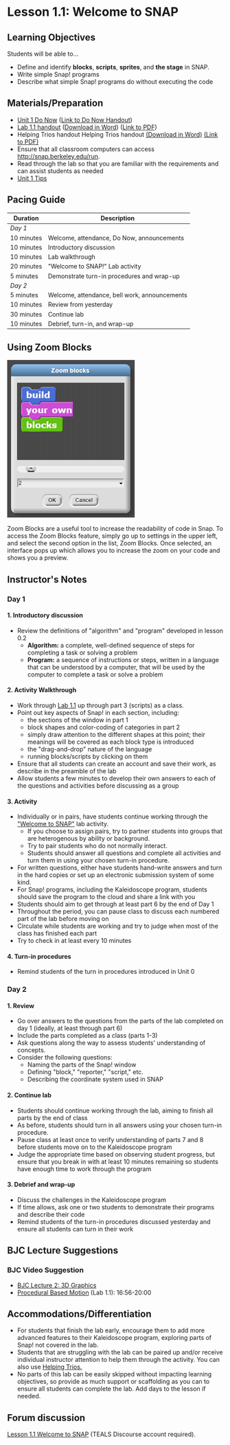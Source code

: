 <!-- rmarkdown v1 -->
# Lesson 1.1: Welcome to SNAP

## Learning Objectives

Students will be able to...

* Define and identify **blocks**, **scripts**, **sprites**, and **the stage** in SNAP.
* Write simple Snap! programs
* Describe what simple Snap! programs do without executing the code

## Materials/Preparation

* [Unit 1 Do Now](do_now_11.md) ([Link to Do Now Handout](https://github.com/TEALSK12/introduction-to-computer-science/raw/master/Unit%201%20PDF/Do_Now_11_Coordinate_Review.pdf))
* [Lab 1.1 handout](lab_11.md) ([Download in Word](https://github.com/TEALSK12/introduction-to-computer-science/raw/master/Unit%201%20Word/Lab%201.1%20Welcome%20To%20SNAP.docx)) ([Link to PDF](https://github.com/TEALSK12/introduction-to-computer-science/raw/master/Unit%201%20PDF/Lab%201.1%20Welcome%20To%20SNAP.pdf))
* Helping Trios handout Helping Trios handout [(Download in Word)](https://github.com/TEALSK12/introduction-to-computer-science/raw/master/Unit%201%20Word/Helping%20Trios.docx) [(Link to PDF)](https://github.com/TEALSK12/introduction-to-computer-science/raw/master/Unit%201%20PDF/Helping%20Trios.pdf)
* Ensure that all classroom computers can access <http://snap.berkeley.edu/run>.
* Read through the lab so that you are familiar with the requirements and can assist students as needed
* [Unit 1 Tips](unit_1_tips.md)

## Pacing Guide

| Duration   | Description                                   |
| ---------- | --------------------------------------------- |
| _Day 1_    |                                               |
| 10 minutes  | Welcome, attendance, Do Now, announcements |
| 10 minutes | Introductory discussion                       |
| 10 minutes | Lab walkthrough                               |
| 20 minutes | "Welcome to SNAP!" Lab activity               |
| 5 minutes | Demonstrate turn-in procedures and wrap-up    |
| _Day 2_    |                                               |
| 5 minutes  | Welcome, attendance, bell work, announcements |
| 10 minutes | Review from yesterday                         |
| 30 minutes | Continue lab                                  |
| 10 minutes | Debrief, turn-in, and wrap-up                 |

## Using Zoom Blocks

![Zoom Blocks](ZoomBlocks.PNG "Zoom Block")

Zoom Blocks are a useful tool to increase the readability of code in Snap. To access the Zoom Blocks feature, simply go up to settings in the upper left, and select the second option in the list, Zoom Blocks. Once selected, an interface pops up which allows you to increase the zoom on your code and shows you a preview.

## Instructor's Notes

### Day 1

#### 1. Introductory discussion

* Review the definitions of "algorithm" and "program" developed in lesson 0.2
  * **Algorithm:** a complete, well-defined sequence of steps for completing a task or solving a problem
  * **Program:** a sequence of instructions or steps, written in a language that can be understood by a computer, that will be used by the computer to complete a task or solve a problem

#### 2.  Activity Walkthrough

* Work through [Lab 1.1](lab_11.md) up through part 3 (scripts) as a class.
* Point out key aspects of Snap! in each section, including:
  * the sections of the window in part 1
  * block shapes and color-coding of categories in part 2
  * simply draw attention to the different shapes at this point; their meanings will be covered as each block type is introduced
  * the "drag-and-drop" nature of the language
  * running blocks/scripts by clicking on them
* Ensure that all students can create an account and save their work, as describe in the preamble of the lab
* Allow students a few minutes to develop their own answers to each of the questions and activities before discussing as a group

#### 3.  Activity

* Individually or in pairs, have students continue working through the ["Welcome to SNAP"](lab_11.md) lab activity.  
  * If you choose to assign pairs, try to partner students into groups that are heterogenous by ability or background.
  * Try to pair students who do not normally interact.
  * Students should answer all questions and complete all activities and turn them in using your chosen turn-in procedure.
* For written questions, either have students hand-write answers and turn in the hard copies or set up an electronic submission system of some kind.
* For Snap! programs, including the Kaleidoscope program, students should save the program to the cloud and share a link with you
* Students should aim to get through at least part 6 by the end of Day 1
* Throughout the period, you can pause class to discuss each numbered part of the lab before moving on
* Circulate while students are working and try to judge when most of the class has finished each part
* Try to check in at least every 10 minutes

#### 4.  Turn-in procedures

* Remind students of the turn in procedures introduced in Unit 0

### Day 2

#### 1.  Review

* Go over answers to the questions from the parts of the lab completed on day 1 (ideally, at least through part 6)
* Include the parts completed as a class (parts 1-3)
* Ask questions along the way to assess students' understanding of concepts.  
* Consider the following questions:
  * Naming the parts of the Snap! window
  * Defining "block," "reporter," "script," etc.
  * Describing the coordinate system used in SNAP

#### 2.  Continue lab

* Students should continue working through the lab, aiming to finish all parts by the end of class
* As before, students should turn in all answers using your chosen turn-in procedure.
* Pause class at least once to verify understanding of parts 7 and 8 before students move on to the Kaleidoscope program
* Judge the appropriate time based on observing student progress, but ensure that you break in with at least 10 minutes remaining so students have enough time to work through the program

#### 3.  Debrief and wrap-up

* Discuss the challenges in the Kaleidoscope program
* If time allows, ask one or two students to demonstrate their programs and describe their code
* Remind students of the turn-in procedures discussed yesterday and ensure all students can turn in their work

## BJC Lecture Suggestions

### BJC Video Suggestion

* [BJC Lecture 2: 3D Graphics](http://www.youtube.com/watch?v=q2UMQaoW30U&t=16m50s)
* [Procedural Based Motion]( http://www.youtube.com/watch?v=q2UMQaoW30U&t=16m50s ) (Lab 1.1): 16:56-20:00

## Accommodations/Differentiation

* For students that finish the lab early, encourage them to add more advanced features to their Kaleidoscope program, exploring parts of Snap! not covered in the lab.
* Students that are struggling with the lab can be paired up and/or receive individual instructor attention to help them through the activity.  You can also use [Helping Trios.](https://github.com/TEALSK12/introduction-to-computer-science/raw/master/Unit%201%20PDF/Helping%20Trios.pdf)
* No parts of this lab can be easily skipped without impacting learning objectives, so provide as much support or scaffolding as you can to ensure all students can complete the lab.  Add days to the lesson if needed.

## Forum discussion

[Lesson 1.1 Welcome to SNAP](http://forums.tealsk12.org/c/unit-1-snap-basics/lesson-1-1-welcome-to-snap) (TEALS Discourse account required).
